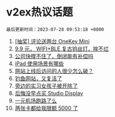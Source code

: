 # v2ex热议话题

`最后更新时间：2023-07-28 09:53:18 +0800`

1. [[抽奖] 评论送两台 OneKey Mini](https://www.v2ex.com/t/960398)
1. [9.9 元， WIFI+BLE,复古钨丝灯，摔不烂](https://www.v2ex.com/t/960099)
1. [公司快撑不住了，倒闭能有补偿吗](https://www.v2ex.com/t/960095)
1. [iPad 使用场景有哪些](https://www.v2ex.com/t/960100)
1. [网站上线后访问的人很少怎么破？](https://www.v2ex.com/t/960244)
1. [钓鱼网站，又复活了](https://www.v2ex.com/t/960178)
1. [旁边的实习女孩子被开除了](https://www.v2ex.com/t/960329)
1. [后悔没早点买 Studio Display](https://www.v2ex.com/t/960189)
1. [一元机场跑路了么](https://www.v2ex.com/t/960136)
1. [两张卡都给我限额 5000 了](https://www.v2ex.com/t/960105)

